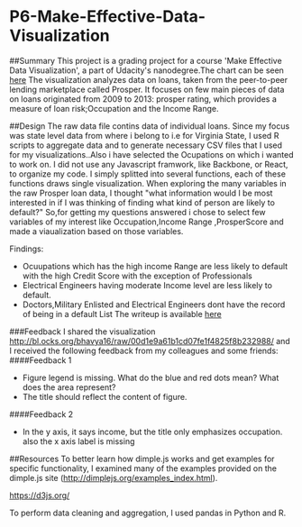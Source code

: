 # P6-Make-Effective-Data-Visualization

##Summary
This project is a grading project for a course 'Make Effective Data Visualization', a part of Udacity's nanodegree.The chart can be seen[ here](http://bl.ocks.org/bhavya16/raw/00d1e9a61b1cd07fe1f4825f8b232988/)
The visualization analyzes data on loans, taken from the peer-to-peer lending marketplace called Prosper. It focuses on few main pieces of data on loans originated from 2009 to 2013: prosper rating, which provides a measure of loan risk;Occupation and the Income Range.

##Design
The raw data file contins data of individual loans. Since my focus was state level data from where i belong to i.e for Virginia State, I used R scripts to aggregate data and to generate necessary CSV files that I used for my visualizations..Also i have selected the Ocupations on which i wanted to work on.
I did not use any Javascript framwork, like Backbone, or React, to organize my code. I simply splitted into several functions, each of these functions draws single visualization.
When exploring the many variables in the raw Prosper loan data, I thought "what information would I be most interested in if I was thinking of finding what kind of person are likely to default?" So,for getting my questions answered i chose to select few variables of my interest like Occupation,Income Range ,ProsperScore and made a viaualization based on those variables.

Findings:
* Ocuupations which has the high income Range are less likely to default with the high Credit Score with the exception of Professionals
* Electrical Engineers having moderate Income level are less likely to default.
* Doctors,Military Enlisted and Electrical Engineers dont have the record of being in a default List
The writeup is available [here](https://github.com/bhavya16/P6-Make-Effective-Data-Visualization/blob/master/index.html)

###Feedback
I shared the visualization http://bl.ocks.org/bhavya16/raw/00d1e9a61b1cd07fe1f4825f8b232988/ and I received the following feedback from my colleagues and some friends:
####Feedback 1
* Figure legend is missing. What do the blue and red dots mean? What does the area represent?
* The title should reflect the content of figure.

####Feedback 2
* In the y axis, it says income, but the title only emphasizes occupation. also the x axis label is missing

##Resources
To better learn how dimple.js works and get examples for specific functionality, I examined many of the examples provided on the dimple.js site (http://dimplejs.org/examples_index.html).

https://d3js.org/

To perform data cleaning and aggregation, I used pandas in Python and R.
